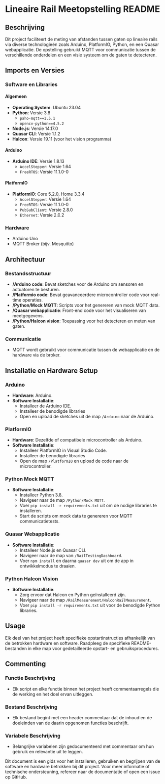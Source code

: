 # Lineaire Rail Meetopstelling README

## Beschrijving
Dit project faciliteert de meting van afstanden tussen gaten op lineaire rails via diverse technologieën zoals Arduino, PlatformIO, Python, en een Quasar webapplicatie. De opstelling gebruikt MQTT voor communicatie tussen de verschillende onderdelen en een visie systeem om de gaten te detecteren.

## Imports en Versies

### Software en Libraries
#### Algemeen
- **Operating System**: Ubuntu 23.04
- **Python**: Versie 3.8
  - `paho-mqtt==1.5.1`
  - `opencv-python==4.5.2`
- **Node.js**: Versie 14.17.0
- **Quasar CLI**: Versie 1.1.2
- **Halcon**: Versie 19.11 (voor het vision programma)

#### Arduino
- **Arduino IDE**: Versie 1.8.13
  - `AccelStepper`: Versie 1.64
  - `FreeRTOS`: Versie 11.1.0-0

#### PlatformIO
- **PlatformIO**: Core 5.2.0, Home 3.3.4
  - `AccelStepper`: Versie 1.64
  - `FreeRTOS`: Versie 11.1.0-0
  - `PubSubClient`: Versie 2.8.0
  - `Ethernet`: Versie 2.0.2

### Hardware
- Arduino Uno
- MQTT Broker (bijv. Mosquitto)

## Architectuur

### Bestandsstructuur
- **/Arduino code**: Bevat sketches voor de Arduino om sensoren en actuatoren te besturen.
- **/Platformio code**: Bevat geavanceerdere microcontroller code voor real-time operaties.
- **/Python/Mock MQTT**: Scripts voor het genereren van mock MQTT data.
- **/Quasar webapplicatie**: Front-end code voor het visualiseren van meetgegevens.
- **/Python/Halcon vision**: Toepassing voor het detecteren en meten van gaten.

### Communicatie
- MQTT wordt gebruikt voor communicatie tussen de webapplicatie en de hardware via de broker.

## Installatie en Hardware Setup

### Arduino
- **Hardware**: Arduino.
- **Software Installatie**:
  - Installeer de Arduino IDE.
  - Installeer de benodigde libraries
  - Open en upload de sketches uit de map `/Arduino` naar de Arduino.

### PlatformIO
- **Hardware**: Dezelfde of compatibele microcontroller als Arduino.
- **Software Installatie**:
  - Installeer PlatformIO in Visual Studio Code.
  - Installeer de benodigde libraries
  - Open de map `/PlatformIO` en upload de code naar de microcontroller.

### Python Mock MQTT
- **Software Installatie**:
  - Installeer Python 3.8.
  - Navigeer naar de map `/Python/Mock MQTT`.
  - Voer `pip install -r requirements.txt` uit om de nodige libraries te installeren.
  - Start de scripts om mock data te genereren voor MQTT communicatietests.

### Quasar Webapplicatie
- **Software Installatie**:
  - Installeer Node.js en Quasar CLI.
  - Navigeer naar de map van `/RailTestingDashboard`.
  - Voer `npm install` en daarna `quasar dev` uit om de app in ontwikkelmodus te draaien.

### Python Halcon Vision
- **Software Installatie**:
  - Zorg ervoor dat Halcon en Python geïnstalleerd zijn.
  - Navigeer naar de map `/RailMeasurement/HalconRailMeasurement`.
  - Voer `pip install -r requirements.txt` uit voor de benodigde Python libraries.

## Usage

Elk deel van het project heeft specifieke opstartinstructies afhankelijk van de betrokken hardware en software. Raadpleeg de specifieke README-bestanden in elke map voor gedetailleerde opstart- en gebruiksprocedures.

## Commenting

### Functie Beschrijving
- Elk script en elke functie binnen het project heeft commentaarregels die de werking en het doel ervan uitleggen.

### Bestand Beschrijving
- Elk bestand begint met een header commentaar dat de inhoud en de doeleinden van de daarin opgenomen functies beschrijft.

### Variabele Beschrijving
- Belangrijke variabelen zijn gedocumenteerd met commentaar om hun gebruik en relevantie uit te leggen.

Dit document is een gids voor het installeren, gebruiken en begrijpen van de software en hardware betrokken bij dit project. Voor meer informatie of technische ondersteuning, refereer naar de documentatie of open een issue op GitHub.
